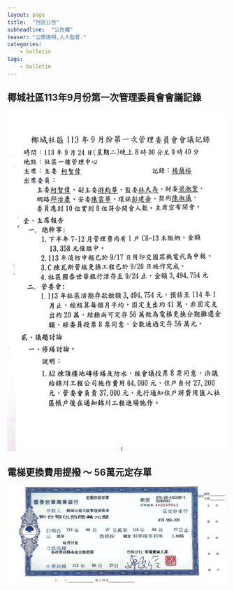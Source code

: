 ```yaml
---
layout: page
title:  "社區公告"
subheadline:  "公告欄"
teaser: "公開透明,人人監督."
categories:
    - bulletin
tags:
    - bulletin
---
```


## 椰城社區113年9月份第一次管理委員會會議記錄

![](https://github.com/coconutcity30050/community27/raw/gh-pages/assets/bulletin/20240927-%E7%AE%A1%E5%A7%94%E6%9C%83%E6%9C%83%E8%AD%B0%E7%B4%80%E9%8C%84.jpg)

## 電梯更換費用提撥 ～ 56萬元定存單
![](https://github.com/coconutcity30050/community27/raw/gh-pages/assets/bulletin/20240927-%E5%AE%9A%E5%AD%98%E5%96%AE56%E8%90%AC%E5%85%83.jpg)

